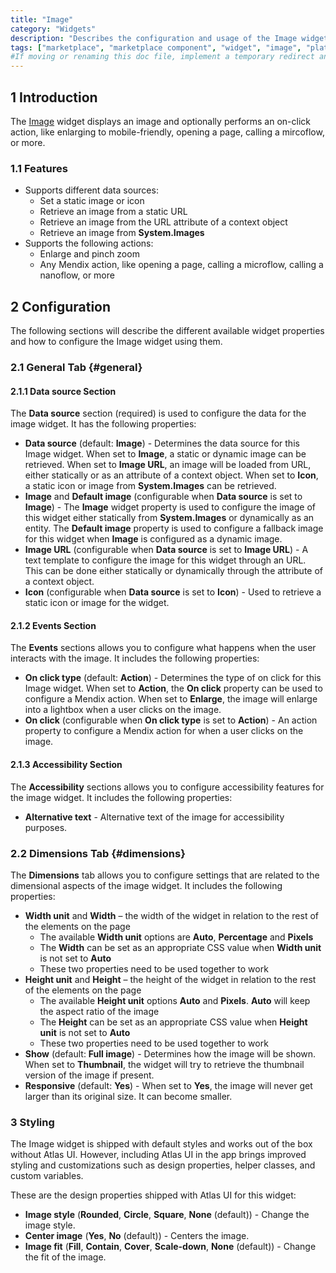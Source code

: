 ```yaml
---
title: "Image"
category: "Widgets"
description: "Describes the configuration and usage of the Image widget, which is available in the Mendix Marketplace."
tags: ["marketplace", "marketplace component", "widget", "image", "platform support"]
#If moving or renaming this doc file, implement a temporary redirect and let the respective team know they should update the URL in the product. See Mapping to Products for more details.
---
```


## 1 Introduction

The [Image]() widget displays an image and optionally performs an on-click action, like enlarging to mobile-friendly, opening a page, calling a mircoflow, or more.

### 1.1 Features

* Supports different data sources:
	* Set a static image or icon
	* Retrieve an image from a static URL
	* Retrieve an image from the URL attribute of a context object
	* Retrieve an image from **System.Images**
* Supports the following actions:
	* Enlarge and pinch zoom
	* Any Mendix action, like opening a page, calling a microflow, calling a nanoflow, or more

## 2 Configuration

The following sections will describe the different available widget properties and how to configure the Image widget using them.  

### 2.1 General Tab {#general}

#### 2.1.1 Data source Section

The **Data source** section (required) is used to configure the data for the image widget. It has the following properties:

* **Data source** (default: **Image**) - Determines the data source for this Image widget. When set to **Image**, a static or dynamic image can be retrieved. When set to **Image URL**, an image will be loaded from URL, either statically or as an attribute of a context object. When set to **Icon**, a static icon or image from **System.Images** can be retrieved.
* **Image** and **Default image** (configurable when **Data source** is set to **Image**) - The **Image** widget property is used to configure the image of this widget either statically from **System.Images** or dynamically as an entity. The **Default image** property is used to configure a fallback image for this widget when **Image** is configured as a dynamic image.
* **Image URL** (configurable when **Data source** is set to **Image URL**) - A text template to configure the image for this widget through an URL. This can be done either statically or dynamically through the attribute of a context object.
* **Icon** (configurable when **Data source** is set to **Icon**) - Used to retrieve a static icon or image for the widget.

#### 2.1.2 Events Section

The **Events** sections allows you to configure what happens when the user interacts with the image. It includes the following properties:

* **On click type** (default: **Action**) - Determines the type of on click for this Image widget. When set to **Action**, the **On click** property can be used to configure a Mendix action. When set to **Enlarge**, the image will enlarge into a lightbox when a user clicks on the image.
* **On click** (configurable when **On click type** is set to **Action**) - An action property to configure a Mendix action for when a user clicks on the image.

#### 2.1.3 Accessibility Section

The **Accessibility** sections allows you to configure accessibility features for the image widget. It includes the following properties:

* **Alternative text** - Alternative text of the image for accessibility purposes.

### 2.2 Dimensions Tab {#dimensions}

The **Dimensions** tab allows you to configure settings that are related to the dimensional aspects of the image widget. It includes the following properties:

* **Width unit** and **Width** – the width of the widget in relation to the rest of the elements on the page
	* The available **Width unit** options are **Auto**, **Percentage** and **Pixels**
	* The **Width** can be set as an appropriate CSS value when **Width unit** is not set to **Auto**
	* These two properties need to be used together to work
* **Height unit** and **Height** – the height of the widget in relation to the rest of the elements on the page
	* The available **Height unit** options **Auto** and **Pixels**. **Auto** will keep the aspect ratio of the image
	* The **Height** can be set as an appropriate CSS value when **Height unit** is not set to **Auto**
	* These two properties need to be used together to work
* **Show** (default: **Full image**) - Determines how the image will be shown. When set to **Thumbnail**, the widget will try to retrieve the thumbnail version of the image if present.
* **Responsive** (default: **Yes**) - When set to **Yes**, the image will never get larger than its original size. It can become smaller.

### 3 Styling

The Image widget is shipped with default styles and works out of the box without Atlas UI. However, including Atlas UI in the app brings improved styling and customizations such as design properties, helper classes, and custom variables.

These are the design properties shipped with Atlas UI for this widget:

* **Image style** (**Rounded**, **Circle**, **Square**, **None** (default)) - Change the image style.
* **Center image** (**Yes**, **No** (default)) - Centers the image.
* **Image fit** (**Fill**, **Contain**, **Cover**, **Scale-down**, **None** (default)) - Change the fit of the image.
